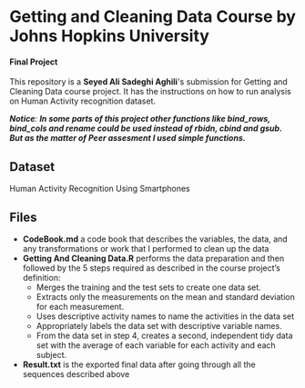 # Getting and Cleaning Data Course by Johns Hopkins University
#### Final Project

This repository is a **Seyed Ali Sadeghi Aghili**'s submission for Getting and Cleaning Data course project. It has the instructions on how to run analysis on Human Activity recognition dataset. 

*__Notice__: __In some parts of this project other functions like bind_rows, bind_cols and rename could be used instead of rbidn, cbind and gsub. But as the matter of Peer assesment I used simple functions.__*

## Dataset
Human Activity Recognition Using Smartphones

## Files

  * __CodeBook.md__ a code book that describes the variables, the data, and any transformations or work that I performed to clean up the data
  * __Getting And Cleaning Data.R__ performs the data preparation and then followed by the 5 steps required as described in the course project’s definition:
    * Merges the training and the test sets to create one data set.
    * Extracts only the measurements on the mean and standard deviation for each measurement.
    * Uses descriptive activity names to name the activities in the data set
    * Appropriately labels the data set with descriptive variable names.
    * From the data set in step 4, creates a second, independent tidy data set with the average of each variable for each activity and each subject.
  * __Result.txt__ is the exported final data after going through all the sequences described above
